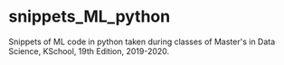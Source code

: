 # snippets_ML_python
Snippets of ML code in python taken during classes of Master's in Data Science, KSchool, 19th Edition, 2019-2020.
